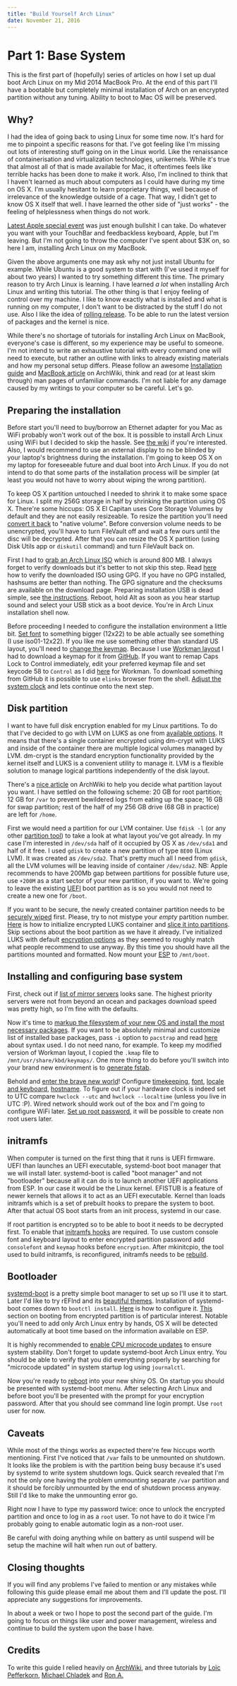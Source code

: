 ```yaml
---
title: "Build Yourself Arch Linux"
date: November 21, 2016
---
```


# Part 1: Base System

This is the first part of (hopefully) series of articles on how I set up dual boot Arch Linux on my Mid 2014 MacBook Pro. At the end of this part I'll have a bootable but completely minimal installation of Arch on an encrypted partition without any tuning. Ability to boot to Mac OS will be preserved.

## Why?

I had the idea of going back to using Linux for some time now. It's hard for me to pinpoint a specific reasons for that. I've got feeling like I'm missing out lots of interesting stuff going on in the Linux world. Like the renaissance of containerisation and virtualization technologies, unikernels. While it's true that almost all of that is made available for Mac, it oftentimes feels like terrible hacks has been done to make it work. Also, I'm inclined to think that I haven't learned as much about computers as I could have during my time on OS X. I'm usually hesitant to learn proprietary things, well because of irrelevance of the knowledge outside of a cage. That way, I didn't get to know OS X itself that well. I have learned the other side of "just works" - the feeling of helplessness when things do not work.

[Latest Apple special event](http://www.apple.com/apple-events/october-2016/) was just enough bullshit I can take. Do whatever you want with your TouchBar and feedbackless keyboard, Apple, but I'm leaving. But I'm not going to throw the computer I've spent about $3K on, so here I am, installing Arch Linux on my MacBook.

Given the above arguments one may ask why not just install Ubuntu for example. While Ubuntu is a good system to start with (I've used it myself for about two years) I wanted to try something different this time. The primary reason to try Arch Linux is learning. I have learned _a lot_ when installing Arch Linux and writing this tutorial. The other thing is that I enjoy feeling of control over my machine. I like to know exactly what is installed and what is running on my computer, I don't want to be distracted by the stuff I do not use. Also I like the idea of [rolling release](https://en.wikipedia.org/wiki/Rolling_release). To be able to run the latest version of packages and the kernel is nice.

While there's no shortage of tutorials for installing Arch Linux on MacBook, everyone's case is different, so my experience may be useful to someone. I'm not intend to write an exhaustive tutorial with every command one will need to execute, but rather an outline with links to already existing materials and how my personal setup differs. Please follow an awesome [Installation guide](https://wiki.archlinux.org/index.php/Installation_guide) and [MacBook article](https://wiki.archlinux.org/index.php/MacBook) on ArchWiki, think and read (or at least skim through) man pages of unfamiliar commands. I'm not liable for any damage caused by my writings to your computer so be careful. Let's go.

## Preparing the installation

Before start you'll need to buy/borrow an Ethernet adapter for you Mac as WiFi probably won't work out of the box. It is possible to install Arch Linux using WiFi but I decided to skip the hassle. See [the wiki](https://wiki.archlinux.org/index.php/MacBookPro11,x#Wireless) if you're interested. Also, I would recommend to use an external display to no be blinded by your laptop's brightness during the installation. I'm going to keep OS X on my laptop for foreseeable future and dual boot into Arch Linux. If you do not intend to do that some parts of the installation process will be simpler (at least you would not have to worry about wiping the wrong partition).

To keep OS X partition untouched I needed to shrink it to make some space for Linux. I split my 256G storage in half by shrinking the partition using OS X. There're some hiccups: OS X El Capitan uses Core Storage Volumes by default and they are not easily resizeable. To resize the partition you'll need [convert it back](http://apple.stackexchange.com/a/139868/59256) to "native volume". Before conversion volume needs to be unencrypted, you'll have to turn FileVault off and wait a few ours until the disc will be decrypted. After that you can resize the OS X partition (using Disk Utils app or `diskutil` command) and turn FileVault back on.

First I had to [grab an Arch Linux ISO](https://www.archlinux.org/download/) which is around 800 MB. I always forget to verify downloads but it's better to not skip this step. Read [here](https://wiki.archlinux.org/index.php/Category:Getting_and_installing_Arch) how to verify the downloaded ISO using GPG. If you have no GPG installed, hashsums are better than nothing. The GPG signature and the checksums are available on the download page. Preparing installation USB is dead simple, see [the instructions](https://wiki.archlinux.org/index.php/USB_flash_installation_media#In_macOS). Reboot, hold Alt as soon as you hear startup sound and select your USB stick as a boot device. You're in Arch Linux installation shell now.

Before proceeding I needed to configure the installation environment a little bit. [Set font](https://wiki.archlinux.org/index.php/Fonts#Console_fonts) to something bigger (12x22) to be able actually see something (I use iso01-12x22). If you like me use something other than standard US layout, you'll need to [change the keymap](https://wiki.archlinux.org/index.php/Installation_guide#Set_the_keyboard_layout). Because I use [Workman layout](https://en.wikipedia.org/wiki/Keyboard_layout#Workman) I had to download a keymap for it from [GitHub](https://github.com/ojbucao/Workman). If you want to remap Caps Lock to Control immediately, edit your preferred keymap file and set keycode 58 to `Control` as I did [here](https://github.com/raindev/workman/blob/61fa62503af4322ab7d0559ced9a6201fbf7cac8/linux_console/workman.iso15.kmap#L62) for Workman. To download something from GitHub it is possible to use `elinks` browser from the shell. [Adjust the system clock](https://wiki.archlinux.org/index.php/Installation_guide#Update_the_system_clock) and lets continue onto the next step.

## Disk partition

I want to have full disk encryption enabled for my Linux partitions. To do that I've decided to go with LVM on LUKS as one from [available options](https://wiki.archlinux.org/index.php/Disk_encryption). It means that there's a single container encrypted using dm-crypt with LUKS and inside of the container there are multiple logical volumes managed by LVM. dm-crypt is the standard encryption functionality provided by the kernel itself and LUKS is a convenient utility to manage it. LVM is a flexible solution to manage logical partitions independently of the disk layout.

There's a [nice article](https://wiki.archlinux.org/index.php/Partitioning) on ArchWiki to help you decide what partition layout you want. I have settled on the following scheme: 20 GB for root partition; 12 GB for `/var` to prevent bewildered logs from eating up the space; 16 GB for swap partition; rest of the half of my 256 GB drive (68 GB in practice) are left for `/home`.

First we would need a partition for our LVM container. Use `fdisk -l` (or any other [partition tool](https://wiki.archlinux.org/index.php/Partitioning#Partitioning_tools)) to take a look at what layout you've got already. In my case I'm interested in `/dev/sda` half of it occupied by OS X as `/dev/sda1` and half of it free. I used `gdisk` to create a new partition of type `8E00` (Linux LVM). It was created as `/dev/sda2`. That's pretty much all I need from `gdisk`, all the LVM volumes will be leaving inside of container `/dev/sda2`. NB: Apple recommends to have 200Mb gap between partitions for possible future use, use `+200M` as a start sector of your new partition, if you want to. We're going to leave the existing [UEFI](https://wiki.archlinux.org/index.php/Unified_Extensible_Firmware_Interface) boot partition as is so you would not need to create a new one for `/boot`.

If you want to be secure, the newly created container partition needs to be [securely wiped](https://wiki.archlinux.org/index.php/Dm-crypt/Drive_preparation#dm-crypt_wipe_on_an_empty_disk_or_partition) first. Please, try to not mistype your _empty_ partition number. [Here](https://wiki.archlinux.org/index.php/Dm-crypt/Encrypting_an_entire_system#Preparing_the_disk_2) is how to initialize encrypted LUKS container and [slice it into partitions](https://wiki.archlinux.org/index.php/Dm-crypt/Encrypting_an_entire_system#Preparing_the_logical_volumes). Skip sections about the boot partition as we have it already. I've initialized LUKS with default [encryption options](https://wiki.archlinux.org/index.php/Dm-crypt/Device_encryption#Encryption_options_for_LUKS_mode) as they seemed to roughly match what people recommend to use anyway. By this time you should have all the partitions mounted and formatted. Now mount your [ESP](https://wiki.archlinux.org/index.php/EFI_System_Partition) to `/mnt/boot`.

## Installing and configuring base system

First, check out if [list of mirror servers](https://wiki.archlinux.org/index.php/Installation_guide#Select_the_mirrors) looks sane. The highest priority servers were not from beyond an ocean and packages download speed was pretty high, so I'm fine with the defaults.

Now it's time to [markup the filesystem of your new OS and install the most necessary packages](https://wiki.archlinux.org/index.php/Installation_guide#Install_the_base_packages). If you want to be absolutely minimal and customize list of installed base packages, pass `-i` option to `pacstrap` and read [here](https://wiki.archlinux.org/index.php/Pacman#Installing_package_groups) about syntax used. I do not need nano, for example. To keep my modified version of Workman layout, I copied the `.kmap` file to `/mnt/usr/share/kbd/keymaps/`. One more thing to do before you'll switch into your brand new environment is to [generate fstab](https://wiki.archlinux.org/index.php/Installation_guide#Fstab).

Behold and [enter the brave new world](https://wiki.archlinux.org/index.php/Installation_guide#Chroot)! Configure [timekeeping](https://wiki.archlinux.org/index.php/Installation_guide#Time_zone), [font](https://wiki.archlinux.org/index.php/Fonts#Persistent_configuration), [locale and keyboard](https://wiki.archlinux.org/index.php/Installation_guide#Locale), [hostname](https://wiki.archlinux.org/index.php/Installation_guide#Hostname). To figure out if your hardware clock is indeed set to UTC compare `hwclock --utc` and `hwclock --localtime` (unless you live in UTC :P). Wired network should work out of the box and I'm going to configure WiFi later. [Set up root password](https://wiki.archlinux.org/index.php/Installation_guide#Root_password), it will be possible to create non root users later.

## initramfs

When computer is turned on the first thing that it runs is UEFI firmware. UEFI than launches an UEFI executable, systemd-boot boot manager that we will install later. systemd-boot is called "boot manager" and not "bootloader" because all it can do is to launch another UEFI applications from ESP. In our case it would be the Linux kernel. EFISTUB is a feature of newer kernels that allows it to act as an UEFI executable. Kernel than loads initramfs which is a set of prebuilt hooks to prepare the system to boot. After that actual OS boot starts from an init process, systemd in our case.

If root partition is encrypted so to be able to boot it needs to be decrypted first. To enable that [initramfs hooks](https://wiki.archlinux.org/index.php/Dm-crypt/Encrypting_an_entire_system#Configuring_mkinitcpio_2) are required. To use custom console font and keyboard layout to enter encrypted partition password add `consolefont` and `keymap` hooks before `encryption`. After mkinitcpio, the tool used to build initramfs, is reconfigured, initramfs needs to be [rebuild](https://wiki.archlinux.org/index.php/Installation_guide#Initramfs).

## Bootloader

[systemd-boot](https://wiki.archlinux.org/index.php/Systemd-boot) is a pretty simple boot manager to set up so I'll use it to start. Later I'd like to try rEFInd and its [beautiful themes](http://www.rodsbooks.com/refind/themes.html). Installation of systemd-boot comes down to `bootctl install`. [Here](https://wiki.archlinux.org/index.php/Systemd-boot#Configuration) is how to configure it. [This](https://wiki.archlinux.org/index.php/Systemd-boot#Encrypted_Root_Installations) section on booting from encrypted partition is of particular interest. Notable you'll need to add only Arch Linux entry by hands, OS X will be detected automatically at boot time based on the information available on ESP.

It is highly recommended to [enable CPU microcode updates](https://wiki.archlinux.org/index.php/Microcode) to ensure system stability. Don't forget to update systemd-boot Arch Linux entry. You should be able to verify that you did everything properly by searching for "microcode updated" in system startup log using `journalctl`.

Now you're ready to [reboot](https://wiki.archlinux.org/index.php/Installation_guide#Reboot) into your new shiny OS. On startup you should be presented with systemd-boot menu. After selecting Arch Linux and before boot you'll be presented with the prompt for your encryption password. After that you should see command line login prompt. Use `root` user for now.

## Caveats

While most of the things works as expected there're few hiccups worth mentioning. First I've noticed that `/var` fails to be unmounted on shutdown. It looks like the problem is with the partition being busy because it's used by systemd to write system shutdown logs. Quick search revealed that I'm not the only one having the problem unmounting separate `/var` partition and it should be forcibly unmounted by the end of shutdown process anyway. Still I'd like to make the unmounting error go.

Right now I have to type my password twice: once to unlock the encrypted partition and once to log in as a `root` user. To not have to do it twice I'm probably going to enable automatic login as a non-root user.

Be careful with doing anything while on battery as until suspend will be setup the machine will halt when run out of battery.

## Closing thoughts

If you will find any problems I've failed to mention or any mistakes while following this guide please email me about them and I'll update the post. I'll appreciate any suggestions for improvements.

In about a week or two I hope to post the second part of the guide. I'm going to focus on things like user and power management, wireless and continue to build the system upon the base I have.

## Credits

To write this guide I relied heavily on [ArchWiki](https://wiki.archlinux.org), and three tutorials by [Loïc Pefferkorn](http://loicpefferkorn.net/2015/01/arch-linux-on-macbook-pro-retina-2014-with-dm-crypt-lvm-and-suspend-to-disk/#dm-crypt-and-lvm:385892e3ac2613dca78d22bd09dbae7d), [Michael Chladek](https://mchladek.me/post/arch-mbp/) and [Ron A.](https://visual-assault.org/2016/03/05/install-encrypted-arch-linux-on-apple-macbook-pro/#boot-loader)
